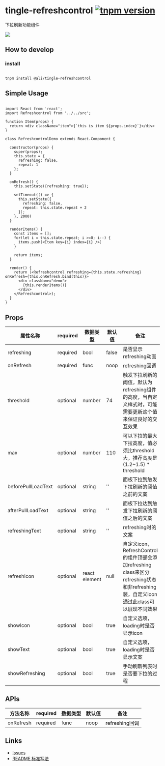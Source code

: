# tingle-refreshcontrol [![tnpm version](http://web.npm.alibaba-inc.com/badge/v/@ali/tingle-refreshcontrol.svg?style=flat-square)](http://web.npm.alibaba-inc.com/package/@ali/tingle-refreshcontrol)

下拉刷新功能组件


![](https://img.alicdn.com/tfs/TB10yZ9PVXXXXXCaXXXXXXXXXXX-412-696.gif)


## How to develop

### install

```

tnpm install @ali/tingle-refreshcontrol

```

## Simple Usage

```

import React from 'react';
import Refreshcontrol from '../../src';

function Item(props) {
  return <div className="item">{`this is item ${props.index}`}</div>
}

class RefreshcontrolDemo extends React.Component {

  constructor(props) {
    super(props);
    this.state = {
      refreshing: false,
      repeat: 1
    };
  }

  onRefresh() {
    this.setState({refreshing: true});

    setTimeout(() => {
      this.setState({
        refreshing: false,
        repeat: this.state.repeat + 2
      });
    }, 2000)
  }

  renderItems() {
    const items = [];
    for(let i = this.state.repeat; i >=0; i--) {
      items.push(<Item key={i} index={i} />)
    }

    return items;
  }

  render() {
    return (<Refreshcontrol refreshing={this.state.refreshing} onRefresh={this.onRefresh.bind(this)}>
      <div className="demo">
        {this.renderItems()}
      </div>
    </Refreshcontrol>);
  }
}

```


## Props

|属性名称|required|数据类型|默认值|备注|
|---|---|---|---|---|
|refreshing|required|bool|false| 是否显示refreshing动画 |
|onRefresh|required|func|noop|refreshing回调|
|threshold|optional|number|74|触发下拉刷新的阈值，默认为refreshing组件的高度，当自定义样式时，可能需要更新这个值来保证良好的交互效果|
|max|optional|number|110|可以下拉的最大下拉高度，值必须比threshold大，推荐高度是(1.2~1.5) * threshold|
|beforePullLoadText|optional|string|''|面板下拉到触发下拉刷新的阈值之前的文案|
|afterPullLoadText|optional|string|''|面板下拉达到触发下拉刷新的阈值之后的文案|
|refreshingText|optional|string|''|refreshing时的文案|
|refreshIcon|optional|react element|null|自定义icon，RefreshControl的组件顶部会添加refreshing class来区分refreshing状态和非refreshing装，自定义icon通过此class可以展现不同效果|
|showIcon|optional|bool|true|自定义选项，loading时是否显示icon|
|showText|optional|bool|true|自定义选项，loading时是否显示文案|
|showRefreshing|optional|bool|true|手动刷新列表时是否要下拉的过程|


## APIs

|方法名称|required|数据类型|默认值|备注|
|---|---|---|---|---|
|onRefresh|required|func|noop|refreshing回调|

## Links

- [Issues](http://gitlab.alibaba-inc.com/tingle-ui/tingle-refreshcontrol/issues)
- [README 标准写法](http://gitlab.alibaba-inc.com/tingle-ui/doc/blob/master/README%E6%A0%87%E5%87%86%E5%86%99%E6%B3%95.md)
